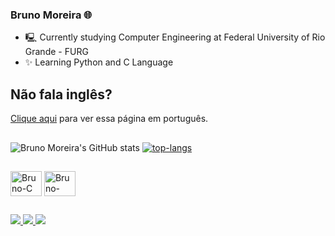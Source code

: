 ### Bruno Moreira 🌐

- 🖳 Currently studying Computer Engineering at Federal University of Rio Grande - FURG
- ✨ Learning Python and C Language

## Não fala inglês?
<a href="https://github.com/eubrunoo">Clique aqui</a> para ver essa página em português.

##
![Bruno Moreira's GitHub stats](https://github-readme-stats.vercel.app/api?username=eubrunoo&theme=chartreuse-dark&show_icons=true&bg_color=00000000)
[![top-langs](https://github-readme-stats.vercel.app/api/top-langs/?username=eubrunoo&layout=compact&theme=chartreuse-dark&bg_color=00000000)](https://github.com/eubrunoo/github-readme-stats)

##

<img align="center" alt="Bruno-C" height="40" width="50" src="https://cdn.jsdelivr.net/gh/devicons/devicon/icons/c/c-original.svg" />
<img align="center" alt="Bruno-Python" height="40" width="50" src="https://cdn.jsdelivr.net/gh/devicons/devicon/icons/python/python-original.svg" />

##

<div> 
  <a href="https://instagram.com/eubruno.bm" target="_blank">
    <img src="https://img.shields.io/badge/-Instagram-%23E4405F?style=for-the-badge&logo=instagram&logoColor=white" target="_blank">
  </a>
  <a href="moreirabcf04@gmail.com">
    <img src="https://img.shields.io/badge/-Gmail-%23333?style=for-the-badge&logo=gmail&logoColor=white" target="_blank">
  </a>
  <a href="https://www.linkedin.com/in/bruno-moreira-6049a2257/" target="_blank">
    <img src="https://img.shields.io/badge/-LinkedIn-%230077B5?style=for-the-badge&logo=linkedin&logoColor=white" target="_blank">
  </a>
</dNiv>
